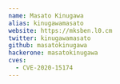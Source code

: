 ```yaml
---
name: Masato Kinugawa
alias: kinugawamasato
website: https://mksben.l0.cm
twitter: kinugawamasato
github: masatokinugawa
hackerone: masatokinugawa
cves:
  - CVE-2020-15174
---
```

